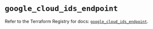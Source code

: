 # `google_cloud_ids_endpoint`

Refer to the Terraform Registry for docs: [`google_cloud_ids_endpoint`](https://registry.terraform.io/providers/hashicorp/google/6.26.0/docs/resources/cloud_ids_endpoint).

